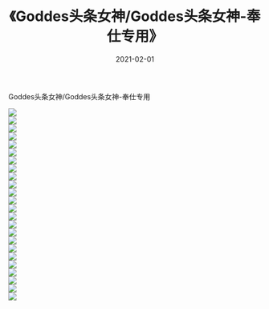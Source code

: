 ﻿---
layout: post
title:  《Goddes头条女神/Goddes头条女神-奉仕专用》
date:   2021-02-01
img: http://img.660000.xyz/Sharelink/网络美图/2021/Goddes头条女神/Goddes头条女神-奉仕专用/000.jpg
categories: [美女, 清纯, 唯美]
---

Goddes头条女神/Goddes头条女神-奉仕专用

 ![](http://img.660000.xyz/Sharelink/网络美图/2021/Goddes头条女神/Goddes头条女神-奉仕专用/001.jpg) <br>![](http://img.660000.xyz/Sharelink/网络美图/2021/Goddes头条女神/Goddes头条女神-奉仕专用/002.jpg) <br>![](http://img.660000.xyz/Sharelink/网络美图/2021/Goddes头条女神/Goddes头条女神-奉仕专用/003.jpg) <br>![](http://img.660000.xyz/Sharelink/网络美图/2021/Goddes头条女神/Goddes头条女神-奉仕专用/004.jpg) <br>![](http://img.660000.xyz/Sharelink/网络美图/2021/Goddes头条女神/Goddes头条女神-奉仕专用/005.jpg) <br>![](http://img.660000.xyz/Sharelink/网络美图/2021/Goddes头条女神/Goddes头条女神-奉仕专用/006.jpg) <br>![](http://img.660000.xyz/Sharelink/网络美图/2021/Goddes头条女神/Goddes头条女神-奉仕专用/007.jpg) <br>![](http://img.660000.xyz/Sharelink/网络美图/2021/Goddes头条女神/Goddes头条女神-奉仕专用/008.jpg) <br>![](http://img.660000.xyz/Sharelink/网络美图/2021/Goddes头条女神/Goddes头条女神-奉仕专用/009.jpg) <br>![](http://img.660000.xyz/Sharelink/网络美图/2021/Goddes头条女神/Goddes头条女神-奉仕专用/010.jpg) <br>![](http://img.660000.xyz/Sharelink/网络美图/2021/Goddes头条女神/Goddes头条女神-奉仕专用/011.jpg) <br>![](http://img.660000.xyz/Sharelink/网络美图/2021/Goddes头条女神/Goddes头条女神-奉仕专用/012.jpg) <br>![](http://img.660000.xyz/Sharelink/网络美图/2021/Goddes头条女神/Goddes头条女神-奉仕专用/013.jpg) <br>![](http://img.660000.xyz/Sharelink/网络美图/2021/Goddes头条女神/Goddes头条女神-奉仕专用/014.jpg) <br>![](http://img.660000.xyz/Sharelink/网络美图/2021/Goddes头条女神/Goddes头条女神-奉仕专用/015.jpg) <br>![](http://img.660000.xyz/Sharelink/网络美图/2021/Goddes头条女神/Goddes头条女神-奉仕专用/016.jpg) <br>![](http://img.660000.xyz/Sharelink/网络美图/2021/Goddes头条女神/Goddes头条女神-奉仕专用/017.jpg) <br>![](http://img.660000.xyz/Sharelink/网络美图/2021/Goddes头条女神/Goddes头条女神-奉仕专用/018.jpg) <br>![](http://img.660000.xyz/Sharelink/网络美图/2021/Goddes头条女神/Goddes头条女神-奉仕专用/019.jpg) <br>![](http://img.660000.xyz/Sharelink/网络美图/2021/Goddes头条女神/Goddes头条女神-奉仕专用/020.jpg) <br>![](http://img.660000.xyz/Sharelink/网络美图/2021/Goddes头条女神/Goddes头条女神-奉仕专用/021.jpg) <br>![](http://img.660000.xyz/Sharelink/网络美图/2021/Goddes头条女神/Goddes头条女神-奉仕专用/022.jpg) <br>![](http://img.660000.xyz/Sharelink/网络美图/2021/Goddes头条女神/Goddes头条女神-奉仕专用/023.jpg) <br>![](http://img.660000.xyz/Sharelink/网络美图/2021/Goddes头条女神/Goddes头条女神-奉仕专用/024.jpg) <br>